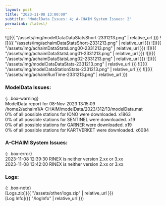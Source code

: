 ```yaml
---
layout: post
title: "2023-11-08 13:00:00"
subtitle: "ModelData Issues: 4; A-CHAIM System Issues: 2"
permalink: /latest/
---
```


![]({{ "/assets/img/modelDataDataStatsShort-2331213.png" | relative_url }})
![]({{ "/assets/img/achaimDataStatsShort-2331213.png" | relative_url }})
![]({{ "/assets/img/achaimDataStatsLong00-2331213.png" | relative_url }})
![]({{ "/assets/img/achaimDataStatsLong01-2331213.png" | relative_url }})
![]({{ "/assets/img/achaimDataStatsLong02-2331213.png" | relative_url }})
![]({{ "/assets/img/modelDataDataStats-2331213.png" | relative_url }})
![]({{ "/assets/img/modelDataStationStats-2331213.png" | relative_url }})
![]({{ "/assets/img/achaimRunTime-2331213.png" | relative_url }})


### ModelData Issues:  
  
{: .box-warning}  
 ModelData report for 08-Nov-2023 13:15:09   
 /home2/achaim1/A-CHAIM/modelData/2023/312/13/modelData.mat   
 0% of all possible stations for IONO were downloaded. x1863   
 0% of all possible stations for SENTINEL were downloaded. x19   
 0% of all possible stations for GARNER were downloaded. x19   
 0% of all possible stations for KARTVERKET were downloaded. x6084   
  
### A-CHAIM System Issues:  
  
{: .box-error}  
2023-11-08 12:39:30 RINEX is neither version 2.xx or 3.xx  
2023-11-08 13:42:00 RINEX is neither version 2.xx or 3.xx  

### Logs:  
  
{: .box-note}  
[Logs.zip]({{ "/assets/other/logs.zip" | relative_url }})  
[Log Info]({{ "/logInfo" | relative_url }})  
